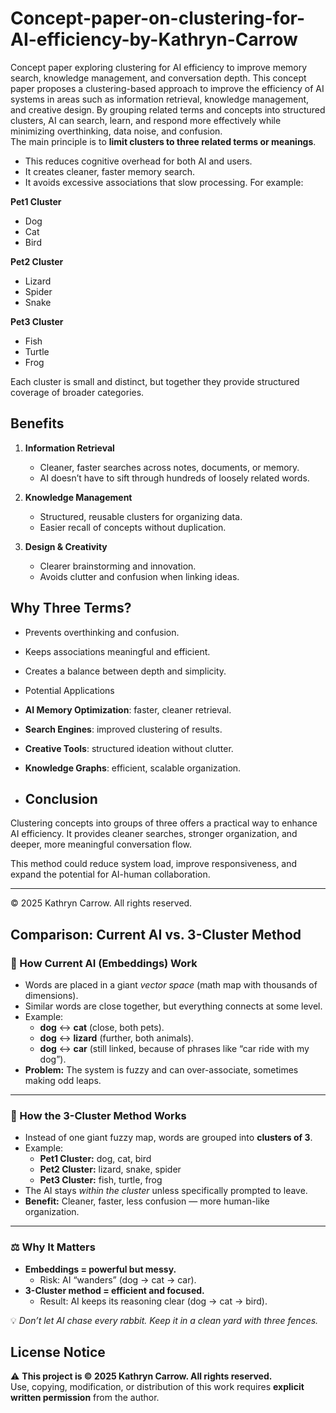 # Concept-paper-on-clustering-for-AI-efficiency-by-Kathryn-Carrow
Concept paper exploring clustering for AI efficiency to improve memory search, knowledge management, and conversation depth.
This concept paper proposes a clustering-based approach to improve the efficiency of AI systems in areas such as information retrieval, knowledge management, and creative design. By grouping related terms and concepts into structured clusters, AI can search, learn, and respond more effectively while minimizing overthinking, data noise, and confusion.  
The main principle is to **limit clusters to three related terms or meanings**.  
- This reduces cognitive overhead for both AI and users.  
- It creates cleaner, faster memory search.  
- It avoids excessive associations that slow processing.
For example:  

**Pet1 Cluster**  
- Dog  
- Cat  
- Bird  

**Pet2 Cluster**  
- Lizard  
- Spider  
- Snake  

**Pet3 Cluster**  
- Fish  
- Turtle  
- Frog  

Each cluster is small and distinct, but together they provide structured coverage of broader categories.  

## Benefits  
1. **Information Retrieval**  
   - Cleaner, faster searches across notes, documents, or memory.  
   - AI doesn’t have to sift through hundreds of loosely related words.  

2. **Knowledge Management**  
   - Structured, reusable clusters for organizing data.  
   - Easier recall of concepts without duplication.  

3. **Design & Creativity**  
   - Clearer brainstorming and innovation.  
   - Avoids clutter and confusion when linking ideas.  

## Why Three Terms?  
- Prevents overthinking and confusion.  
- Keeps associations meaningful and efficient.  
- Creates a balance between depth and simplicity.

- Potential Applications  
- **AI Memory Optimization**: faster, cleaner retrieval.  
- **Search Engines**: improved clustering of results.  
- **Creative Tools**: structured ideation without clutter.  
- **Knowledge Graphs**: efficient, scalable organization.

- ## Conclusion  
Clustering concepts into groups of three offers a practical way to enhance AI efficiency. It provides cleaner searches, stronger organization, and deeper, more meaningful conversation flow.  

This method could reduce system load, improve responsiveness, and expand the potential for AI-human collaboration.  

---

© 2025 Kathryn Carrow. All rights reserved.  

## Comparison: Current AI vs. 3-Cluster Method  

### 🔹 How Current AI (Embeddings) Work
- Words are placed in a giant *vector space* (math map with thousands of dimensions).  
- Similar words are close together, but everything connects at some level.  
- Example:  
  - **dog** ↔ **cat** (close, both pets).  
  - **dog** ↔ **lizard** (further, both animals).  
  - **dog** ↔ **car** (still linked, because of phrases like “car ride with my dog”).  
- **Problem:** The system is fuzzy and can over-associate, sometimes making odd leaps.  

---

### 🔹 How the 3-Cluster Method Works
- Instead of one giant fuzzy map, words are grouped into **clusters of 3**.  
- Example:  
  - **Pet1 Cluster:** dog, cat, bird  
  - **Pet2 Cluster:** lizard, snake, spider  
  - **Pet3 Cluster:** fish, turtle, frog  
- The AI stays *within the cluster* unless specifically prompted to leave.  
- **Benefit:** Cleaner, faster, less confusion — more human-like organization.  

---

### ⚖️ Why It Matters
- **Embeddings = powerful but messy.**  
  - Risk: AI “wanders” (dog → cat → car).  
- **3-Cluster method = efficient and focused.**  
  - Result: AI keeps its reasoning clear (dog → cat → bird).  

💡 *Don’t let AI chase every rabbit. Keep it in a clean yard with three fences.*  
## License Notice
⚠️ **This project is © 2025 Kathryn Carrow. All rights reserved.**  
Use, copying, modification, or distribution of this work requires **explicit written permission** from the author.
